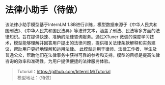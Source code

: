 # 法律小助手（待做）
该法律小助手模型基于InternLM 1.8B进行训练，模型数据来源于《中华人民共和国刑法》、《中华人民共和国民法典》等法律文本，涵盖了刑法、民法等多方面的法律知识。旨在提供快速、准确的法律咨询服务。通过XTuner 微调的深度学习技术，模型能够理解并回答用户提出的法律问题，提供相关法律条款解释和实务建议，帮助用户更好地理解和运用法律。
此模型适用于律师、法律工作者、学生及普通公众，帮助他们在法律事务中获得可靠的参考和支持。模型的目标是提高法律咨询的效率和准确性，为用户提供便捷的法律服务体验。
> Tutorial：https://github.com/InternLM/Tutorial <br>
> 模型地址：（待做）
